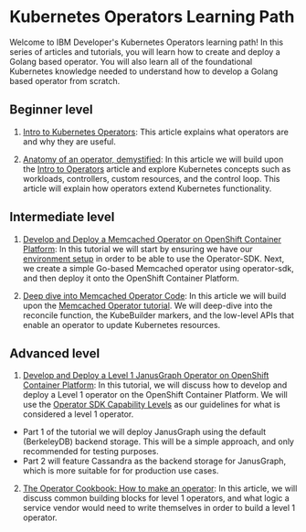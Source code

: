 # Kubernetes Operators Learning Path

Welcome to IBM Developer's Kubernetes Operators learning path! In this series of articles and tutorials, you will learn how to create and 
deploy a Golang based operator. You will also learn all of the foundational Kubernetes knowledge needed to understand how to develop
a Golang based operator from scratch. 

## Beginner level
1. [Intro to Kubernetes Operators](https://github.ibm.com/TT-ISV-org/operator/blob/main/INTRO_TO_OPERATORS.md): This article explains what operators 
are and why they are useful.

2. [Anatomy of an operator, demystified](https://github.ibm.com/TT-ISV-org/operator/blob/main/articles/demystified.md): In this article we will build upon the [Intro to Operators](https://github.ibm.com/TT-ISV-org/operator/blob/main/INTRO_TO_OPERATORS.md) article and explore Kubernetes concepts such as workloads, controllers, custom resources, and the control loop. This article will explain how operators extend
Kubernetes functionality. 

## Intermediate level

1. [Develop and Deploy a Memcached Operator on OpenShift Container Platform](https://github.ibm.com/TT-ISV-org/operator/blob/main/BEGINNER_TUTORIAL.md): 
In this tutorial we will start by ensuring we have our [environment setup](https://github.ibm.com/TT-ISV-org/operator/blob/main/installation.md) in order to be able to use the Operator-SDK. Next, we create a simple Go-based Memcached operator using operator-sdk, and then deploy it onto the OpenShift Container Platform. 

2. [Deep dive into Memcached Operator Code](https://github.ibm.com/TT-ISV-org/operator/blob/main/INTERMEDIATE_TUTORIAL.md): In this article we will build upon the [Memcached Operator tutorial](https://github.ibm.com/TT-ISV-org/operator/blob/main/BEGINNER_TUTORIAL.md). We will deep-dive into the reconcile function, the KubeBuilder markers, and the low-level APIs that enable an operator to update Kubernetes resources.

## Advanced level

1. [Develop and Deploy a Level 1 JanusGraph Operator on OpenShift Container Platform](https://github.ibm.com/TT-ISV-org/operator/blob/main/articles/level-1-operator.md): 
In this tutorial, we will discuss how to develop and deploy a Level 1 operator on the OpenShift Container Platform. We will use the 
[Operator SDK Capability Levels](https://operatorframework.io/operator-capabilities/) as our guidelines for what is considered a 
level 1 operator. 
  * Part 1 of the tutorial we will deploy JanusGraph using the default (BerkeleyDB) 
  backend storage. This will be a simple approach, and only recommended for testing purposes.
  * Part 2 will feature Cassandra as the backend storage for JanusGraph, which is more suitable for for production use cases. 

2. [The Operator Cookbook: How to make an operator](https://github.ibm.com/TT-ISV-org/operator/blob/main/articles/similarities_in_operators.md): In this article, we will discuss common building blocks for level 1 operators, and what logic a service vendor would need to write themselves in order to build a level 1 operator.





